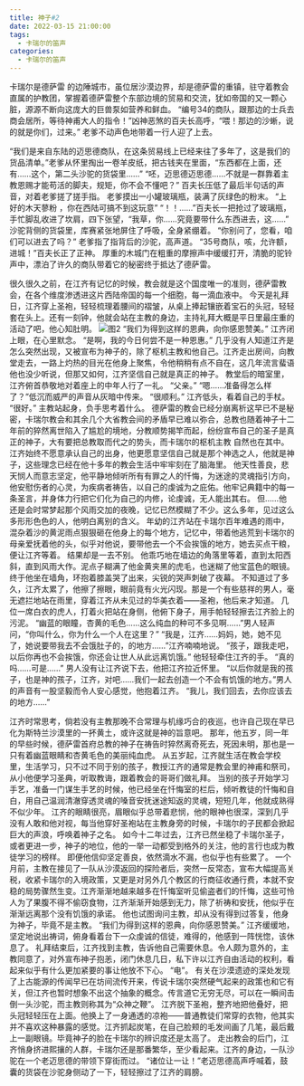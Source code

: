 ```yaml
---
title: 神子#2
date: 2022-03-15 21:00:00
tags:
  - 卡瑞尔的笛声
categories:
  - 卡瑞尔的笛声
---
```



卡瑞尔是德萨雷 的边陲城市，虽位居沙漠边界，却是德萨雷的重镇，驻守着教会直属的护教团，掌握着德萨雷整个东部边境的贸易和交流，犹如帝国的又一颗心脏，源源不断向这庞大的巨兽泵如营养和鲜血。
“编号34的商队，跟那边的士兵去商会居所，等待神甫大人的指令！”凶神恶煞的百夫长高呼，“喂！那边的沙蜥，说的就是你们，过来。”
老爹不动声色地带着一行人迎了上去。
<!-- more -->
“我们是来自东陆的迈思德商队，在这条贸易线上已经来往了多年了，这是我们的货品清单。”老爹从怀里掏出一卷羊皮纸，把古钱夹在里面，“东西都在上面，还有……这个，第二头沙驼的货袋里……”
“呸，迈思德迈思德……不就是一群靠着主教恩赐才能苟活的脚夫，规矩，你不会不懂吧？”
百夫长压低了最后半句话的声音，对着老爹搓了搓手指。
老爹摸出一小罐玻璃瓶，装满了灰绿色的粉末。
“上好的木天蓼粉 ，你在西陆可搞不到这玩意”
“！！……”百夫长一把抢过了玻璃瓶，手忙脚乱收进了坎肩，四下张望，“我草，你……究竟要带什么东西进去，这……”
沙驼背侧的货袋里，库赛紧张地屏住了呼吸，全身紧绷着。
“你别问了，您看，咱们可以进去了吗？”
老爹指了指背后的沙驼，高声道。
“35号商队，咳，允许额，进城！”百夫长正了正神。
厚重的木城门在粗重的摩擦声中缓缓打开，清脆的驼铃声中，漂泊了许久的商队带着它的秘密终于抵达了德萨雷。

很久很久之前，在江齐有记忆的时候，教会就是这个国度唯一的准则，德萨雷教会，在各个维度渗透进这片西陆帝国的每一个细胞，每一滴血液中。
今天是礼拜日，江齐穿上圣袍，轻轻梳理着腰间的褶皱，从桌上捧起镶嵌着宝石的头冠，轻轻套在头上。还有一刻钟，他就会站在主教的身边，主持礼拜大概是平日里最庄重的活动了吧，他心知肚明。
![图2](2.jpg)
“我们为得到这样的恩典，向你感恩赞美。”
江齐闭上眼，在心里默念。
“是啊，我的今日何尝不是一种恩惠。”
几乎没有人知道江齐是怎么突然出现，又被宣布为神子的，除了枢机主教和他自己。江齐走出房间，向教堂走去，一路上灼热的目光在他身上聚焦，令他稍稍有点不自在，这几年流言蜚语他也没少听说，但那又如何，江齐坚信自己就是真正的神子。
教堂后的暗室里，江齐俯首恭敬地对着座上的中年人行了一礼。
“父亲。”
“嗯……准备得怎么样了？”低沉而威严的声音从灰暗中传来。
“很顺利。”
江齐低头，看着自己的手杖。
“很好。”
主教站起身，负手思考着什么。
德萨雷的教会已经分崩离析这早已不是秘密，卡瑞尔教会和其余几个大省教会间的矛盾早已难以弥合，总教也随着神子十二年前的猝然离世陷入了尴尬的境地，分教顺势揭竿而起，纷纷宣布自己的圣子是真正的神子，大有要把总教取而代之的势头，而卡瑞尔的枢机主教 自然也在其中。
江齐始终不愿意承认自己的出身，他更愿意坚信自己就是那个神选之人，他就是神子，这些理念已经在他十多年的教会生活中牢牢刻在了脑海里。
他天性善良，悲天悯人而意志坚定，他平静地倾听所有有罪之人的忏悔，为迷途的灵魂指引方向，他安慰伤者的心灵，为疾病者祷告，以自己的虔诚为之庇佑。他牢记典籍中的每一条圣言，并身体力行把它们化为自己的内修，论虔诚，无人能出其右。
但……他还是会时常梦起那个风雨交加的夜晚，记忆已然模糊了不少。这么多年，见过这么多形形色色的人，他明白离别的含义。
年幼的江齐站在卡瑞尔百年难遇的雨中，混杂着沙的黄泥雨点狠狠砸在他身上的每个地方，记忆中，带着他逃荒到卡瑞尔的母亲爱抚着他的头，似乎对他说，要带他去一个不会挨饿的地方，她去买点干粮，便让江齐等着。
结果却是一去不别。
他乖巧地在墙边的角落里等着，直到太阳西斜，直到风雨大作。泥点子糊满了他金黄夹黑的虎毛，也迷糊了他宝蓝色的眼镜。终于他坐在墙角，环抱着膝盖哭了出来，尖锐的哭声刺破了夜幕。
不知道过了多久，江齐太累了，他擦了擦眼，眼前竟有火光闪现。那是一个有些慈祥的男人，毫无遮拦地站在雨里，穿着江齐从未见过的华美衣着——圣袍，他后来才知道。
几位一席白衣的虎人，打着火把站在身侧，他俯下身子，用手帕轻轻擦去江齐脸上的污泥。
“幽蓝的眼瞳，杏黄的毛色……这么纯血的种可不多见啊……”男人轻声问，“你叫什么，你为什么一个人在这里？”
“我是，江齐……妈妈，她，她不见了，她说要带我去不会饿肚子的，的地方……”江齐喃喃地说。
“孩子，跟我走吧，以后你再也不会挨饿，你还会让世人从此远离饥饿。”
他轻轻牵住江齐的手。
“真的吗……可是……”
男人没有让江齐说下去，他把江齐拉近怀里。
“以后你就是我的孩子，也是神的孩子，江齐，对吧……我们一起去创造一个不会有饥饿的地方。”男人的声音有一股坚毅而令人安心感觉，他抱着江齐。
“我儿，我们回去，去你应该去的地方……”

江齐时常思考，倘若没有主教那晚不合常理与机缘巧合的夜巡，也许自己现在早已化为斯特兰沙漠里的一抔黄土，或许这就是神的旨意吧。
那年，他五岁，同一年的早些时候，德萨雷首府总教的神子在祷告时猝然离奇死去，死因未明，那也是一只有着幽蓝眼睛和杏黄毛色的美丽纯血虎。
从五岁起，江齐就生活在教会学校里，生活学习，只不过不同于别的孩子，教授江齐的通常是教会里的神甫和祭司，从小他便学习圣典，听取教诲，跟着教会的哥哥们做礼拜。
当别的孩子开始学习手艺，准备一门谋生手艺的时候，他已经坐在忏悔室的栏后，倾听教徒的忏悔和自白，用自己温润清澈穿透灵魂的嗓音安抚迷途知返的灵魂，短短几年，他就成熟得不似少年。
江齐的眼睛很亮，眉眼似乎总带着悲悯，他的眼神也很深，深到几乎没有人敢和他对视，每当他穿好圣袍站在主教身旁的时候，卡瑞尔的子民都会掀起巨大的声浪，呼唤着神子之名。
如今十二年过去，江齐已然坐稳了卡瑞尔圣子，或者更进一步，神子的地位，他的一举一动都受到格外的关注，他的言行也成为教徒学习的榜样。
即便他信仰坚定善良，依然滴水不漏，也似乎也有些累了。
一个月前，主教在接见了一队从沙漠返回的探险者后，突然一反常态，宣布大幅提高关税，收紧卡瑞尔的入境政策，又更是对另外几个教区的行商征收通行费，本就不安稳的局势骤然生变。江齐渐渐地越来越多在忏悔室听见偷盗者们的忏悔，这些可怜人为了果腹不得不偷窃食物，江齐渐渐开始感到无力，除了祈祷和安抚，他似乎在渐渐远离那个没有饥饿的承诺。
他也试图询问主教，却从没有得到过答复，他身为神子，毕竟不是主教。
“我们为得到这样的恩典，向你感恩赞美。”
江齐缓缓地，坚定地说出祷词，俯身看着台下一众虔诚的信徒，难得的，他感到一阵恍惚，该休息了。
礼拜结束后，江齐找到主教，告诉他自己需要休息。令人颇为意外的，主教同意了，对外宣布神子抱恙，闭门休息几日，私下许以江齐自由活动的权利，看起来似乎有什么更加紧要的事让他放不下心。
“电”。
有关在沙漠遗迹的深处发现了上古能源的传闻早已在坊间流传开来，传说卡瑞尔突然硬气起来的政策也和它有关，但江齐也暂时想象不出这个抽象的概念。传言道它无穷无尽，可以在一瞬间击倒一头沙驼，而主教则称其为“众神之鞭”。
江齐脱下圣袍，整齐地把他叠好，把头冠轻轻压在上面。他换上了一身通透的凉袍——普通教徒们常穿的衣物，他其实并不喜欢这种暴露的感觉。江齐抓起炭笔，在自己脸颊的毛发间画了几笔，最后戴上一副眼镜。毕竟神子的脸在卡瑞尔的辨识度还是太高了。
走出教会的后门，江齐悄身挤进熙攘的人群，卡瑞尔还是那番繁华，至少看起来。江齐的身边，一队沙驼在一个老迈思德的带领下穿街而过。
“诸位让一让！”老迈思德高声呼喊着，鼓囊的货袋在沙驼身侧动了一下，轻轻擦过了江齐的肩膀。
